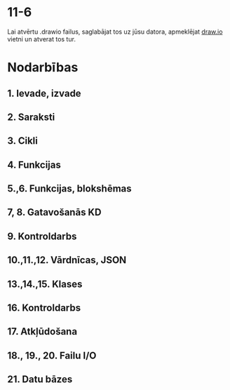 11-6
===

Lai atvērtu .drawio failus, saglabājat tos uz jūsu datora, apmeklējat [draw.io](https://app.diagrams.net/) vietni un atverat tos tur.

# Nodarbības

## 1. Ievade, izvade
## 2. Saraksti
## 3. Cikli
## 4. Funkcijas
## 5.,6. Funkcijas, blokshēmas
## 7, 8. Gatavošanās KD
## 9. Kontroldarbs
## 10.,11.,12. Vārdnīcas, JSON
## 13.,14.,15. Klases
## 16. Kontroldarbs
## 17. Atkļūdošana
## 18., 19., 20. Failu I/O
## 21. Datu bāzes